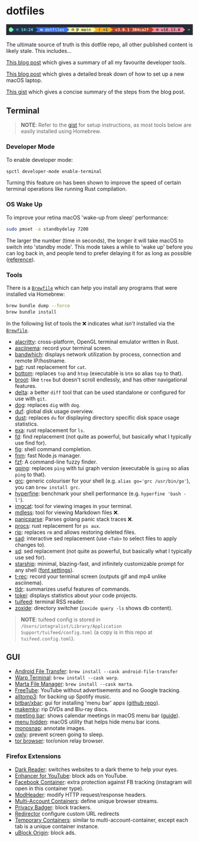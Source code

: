 # dotfiles

![Terminal Prompt](./terminal-prompt-ui.png)

The ultimate source of truth is this dotfile repo, all other published content is likely stale. This includes...

[This blog post](https://www.integralist.co.uk/posts/tools/) which gives a summary of all my favourite developer tools.

[This blog post](https://www.integralist.co.uk/posts/new-laptop-configuration/) which gives a detailed break down of how to set up a new macOS laptop.

[This gist](https://gist.github.com/Integralist/05e5415de6743e66b112574a1a5c1970) which gives a concise summary of the steps from the blog post.

## Terminal

> **NOTE**: Refer to the [gist](https://gist.github.com/Integralist/05e5415de6743e66b112574a1a5c1970) for setup instructions, as most tools below are easily installed using Homebrew.

### Developer Mode

To enable developer mode:

```bash
spctl developer-mode enable-terminal
```

Turning this feature on has been shown to improve the speed of certain terminal operations like running Rust compilation.

### OS Wake Up

To improve your retina macOS 'wake-up from sleep' performance: 

```bash
sudo pmset -a standbydelay 7200
```

The larger the number (time in seconds), the longer it will take macOS to switch into 'standby mode'. This mode takes a while to 'wake up' before you can log back in, and people tend to prefer delaying it for as long as possible ([reference](https://www.cultofmac.com/221392/quick-hack-speeds-up-retina-macbooks-wake-from-sleep-os-x-tips/)).

### Tools

There is a [`Brewfile`](./Brewfile) which can help you install any programs that were installed via Homebrew:

```bash
brew bundle dump --force
brew bundle install
```

In the following list of tools the ❌ indicates what _isn't_ installed via the [`Brewfile`](./Brewfile).

- [alacritty](https://github.com/alacritty/alacritty/blob/master/INSTALL.md#macos): cross-platform, OpenGL terminal emulator written in Rust.
- [asciinema](https://asciinema.org/): record your terminal screen.
- [bandwhich](https://github.com/imsnif/bandwhich): displays network utilization by process, connection and remote IP/hostname.
- [bat](https://github.com/sharkdp/bat): rust replacement for `cat`.
- [bottom](https://github.com/ClementTsang/bottom): replaces `top` and `htop` (executable is `btm` so alias `top` to that).
- [broot](https://github.com/Canop/broot): like `tree` but doesn't scroll endlessly, and has other navigational features.
- [delta](https://github.com/dandavison/delta): a better `diff` tool that can be used standalone or configured for use with `git`.
- [dog](https://github.com/ogham/dog): replaces `dig` with `dog`.
- [duf](https://github.com/muesli/duf): global disk usage overview.
- [dust](https://github.com/bootandy/dust): replaces `du` for displaying directory specific disk space usage statistics.
- [exa](https://github.com/ogham/exa): rust replacement for `ls`.
- [fd](https://github.com/sharkdp/fd): find replacement (not quite as powerful, but basically what I typically use find for).
- [fig](https://fig.io/): shell command completion.
- [fnm](https://github.com/Schniz/fnm): fast Node.js manager.
- [fzf](https://github.com/junegunn/fzf): A command-line fuzzy finder.
- [gping](https://github.com/orf/gping): replaces `ping` with tui graph version (executable is `gping` so alias `ping` to that).
- [grc](https://github.com/garabik/grc): generic colouriser for your shell (e.g. `alias go='grc /usr/bin/go'`), you can `brew install grc`.
- [hyperfine](https://github.com/sharkdp/hyperfine): benchmark your shell performance (e.g. `hyperfine 'bash -l'`).
- [imgcat](https://github.com/eddieantonio/imgcat): tool for viewing images in your terminal.
- [mdless](https://brettterpstra.com/projects/mdless/): tool for viewing Markdown files ❌.
- [panicparse](https://github.com/maruel/panicparse): Parses golang panic stack traces ❌.
- [procs](https://github.com/dalance/procs): rust replacement for `ps aux`.
- [rip](https://github.com/nivekuil/rip): replaces `rm` and allows restoring deleted files.
- [sad](https://github.com/ms-jpq/sad): interactive sed replacement (use `<Tab>` to select files to apply changes to).
- [sd](https://github.com/chmln/sd): sed replacement (not quite as powerful, but basically what I typically use sed for).
- [starship](https://starship.rs/): minimal, blazing-fast, and infinitely customizable prompt for any shell ([font settings](./.alacritty.yml)).
- [t-rec](https://github.com/sassman/t-rec-rs): record your terminal screen (outputs gif and mp4 unlike asciinema).
- [tldr](https://github.com/isacikgoz/tldr): summarizes useful features of commands.
- [tokei](https://github.com/XAMPPRocky/tokei): displays statistics about your code projects.
- [tuifeed](https://github.com/veeso/tuifeed): terminal RSS reader.
- [zoxide](https://github.com/ajeetdsouza/zoxide): directory switcher (`zoxide query -ls` shows db content).

> **NOTE**: tuifeed config is stored in `/Users/integralist/Library/Application Support/tuifeed/config.toml` (a copy is in this repo at `tuifeed.config.toml`).

## GUI

- [Android File Transfer](https://www.android.com/filetransfer/): `brew install --cask android-file-transfer`
- [Warp Terminal](https://www.warp.dev/): `brew install --cask warp`.
- [Marta File Manager](https://marta.sh/): `brew install --cask marta`.
- [FreeTube](https://github.com/FreeTubeApp/FreeTube): YouTube without advertisements and no Google tracking.
- [alltomp3](https://alltomp3.org/): for backing up Spotify music.
- [bitbar/xbar](https://xbarapp.com/): gui for installing 'menu bar' apps ([github repo](https://github.com/matryer/xbar)).
- [makemkv](https://makemkv.com/): rip DVDs and Blu-ray discs.
- [meeting bar](https://github.com/leits/MeetingBar): shows calendar meetings in macOS menu bar ([guide](https://support.google.com/calendar/answer/99358?co=GENIE.Platform%3DDesktop&hl=en)).
- [menu hidden](https://github.com/dwarvesf/hidden): macOS utility that helps hide menu bar icons.
- [monosnap](https://monosnap.com/): annotate images.
- [owly](https://apps.apple.com/us/app/owly-display-sleep-prevention/id882812218): prevent screen going to sleep.
- [tor browser](https://www.torproject.org/download/): tor/onion relay browser.

### Firefox Extensions

- [Dark Reader](https://addons.mozilla.org/en-GB/firefox/addon/darkreader/): switches websites to a dark theme to help your eyes.
- [Enhancer for YouTube](https://addons.mozilla.org/en-GB/firefox/addon/enhancer-for-youtube/): block ads on YouTube.
- [Facebook Container](https://addons.mozilla.org/en-GB/firefox/addon/facebook-container/): extra protection against FB tracking (instagram will open in this container type).
- [ModHeader](https://addons.mozilla.org/en-GB/firefox/addon/modheader-firefox/): modify HTTP request/response headers.
- [Multi-Account Containers](https://addons.mozilla.org/en-GB/firefox/addon/multi-account-containers/): define unique browser streams.
- [Privacy Badger](https://addons.mozilla.org/en-GB/firefox/addon/privacy-badger17/): block trackers.
- [Redirector](https://addons.mozilla.org/en-GB/firefox/addon/redirector/) configure custom URL redirects
- [Temporary Containers](https://addons.mozilla.org/en-US/firefox/addon/temporary-containers/): similar to multi-account-container, except each tab is a unique container instance.
- [uBlock Origin](https://addons.mozilla.org/en-GB/firefox/addon/ublock-origin/): block ads.
